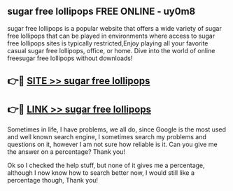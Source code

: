 ## sugar free lollipops FREE ONLINE - uy0m8

sugar free lollipops is a popular website that offers a wide variety of sugar free lollipops that can be played in environments where access to sugar free lollipops sites is typically restricted,Enjoy playing all your favorite casual sugar free lollipops, office, or home. Dive into the world of online freesugar free lollipops without downloads!

## 👉🔴 [SITE >> sugar free lollipops](http://news.freeplayer.one?title=sugar_free_lollipops&ref=FRRE)

## 👉🔴 [LINK >> sugar free lollipops](http://news.freeplayer.one?title=sugar_free_lollipops&ref=FREE)

Sometimes in life, I have problems, we all do, since Google is the most used and well known search engine, I sometimes search my problems and questions on it, however I am not sure how reliable is it. Can you give me the answer on a percentage? Thank you!

Ok so I checked the help stuff, but none of it gives me a percentage, although I now know how to search better now, I would still like a percentage though, Thank you!